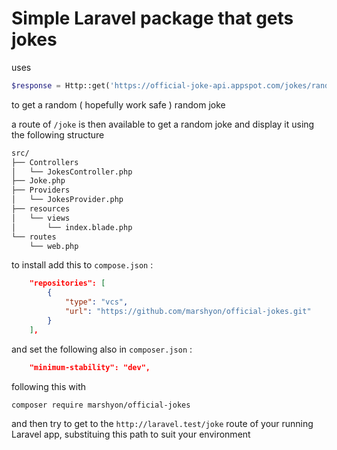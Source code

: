 # Simple Laravel package that gets jokes

uses 
```php
$response = Http::get('https://official-joke-api.appspot.com/jokes/random');
```

to get a random ( hopefully work safe ) random joke

a route of `/joke` is then available to get a random joke and display it using the following structure

```bash
src/
├── Controllers
│   └── JokesController.php
├── Joke.php
├── Providers
│   └── JokesProvider.php
├── resources
│   └── views
│       └── index.blade.php
└── routes
    └── web.php
```

to install add this to `compose.json` :

```json
    "repositories": [
        {
            "type": "vcs",
            "url": "https://github.com/marshyon/official-jokes.git"
        }
    ],
```

and set the following also in `composer.json` :

```json
    "minimum-stability": "dev",
```

following this with 

```bash
composer require marshyon/official-jokes
```

and then try to get to the `http://laravel.test/joke` route of your running Laravel app, substituing this path to suit your environment

